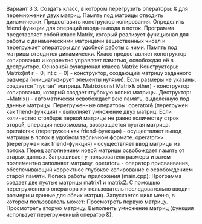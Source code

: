 Вариант 3 
3. Создать класс, в котором перегрузить операторы:
& для перемножения двух матриц.
Память под матрицы отводить динамически. Предоставить конструктор копирования. Определить friend функции для операций ввода-вывода в поток.
Программа представляет собой класс Matrix, который реализует функционал для работы с динамическими матрицами вещественных чисел и перегружает операторы для удобной работы с ними. Память под матрицы отводится динамически. Класс предоставляет конструктор копирования и корректно управляет памятью, освобождая её в деструкторе.
Основной функционал класса Matrix:
Конструкторы:
Matrix(int r = 0, int c = 0) - конструктор, создающий матрицу заданного размера (инициализирует элементы нулями). Если размеры не указаны, создается "пустая" матрица.
Matrix(const Matrix& other) - конструктор копирования, который создает глубокую копию матрицы.
Деструктор: ~Matrix() - автоматически освобождает всю память, выделенную под данные матрицы.
Перегруженные операторы:
operator& (перегружен как friend-функция) - выполняет умножение двух матриц. Если количество столбцов первой матрицы не равно количеству строк второй, операция невозможна, возвращается пустая матрица.
operator<< (перегружен как friend-функция) - осуществляет вывод матрицы в поток в удобном табличном формате.
operator>> (перегружен как friend-функция) - осуществляет ввод матрицы из потока. Перед заполнением новой матрицы освобождает память от старых данных. Запрашивает у пользователя размеры и затем поэлементно заполняет матрицу.
operator= - оператор присваивания, обеспечивающий корректное глубокое копирование с освобождением старой памяти.
Логика работы приложения (main.cpp):
Программа создает две пустые матрицы matrix1 и matrix2.
С помощью перегруженного оператора >> пользователь последовательно вводит размеры и данные для обеих матриц.
Запускается цикл меню, в котором пользователь может:
Просмотреть первую матрицу.
Просмотреть вторую матрицу.
Выполнить умножение матриц (функция использует перегруженный оператор &).


